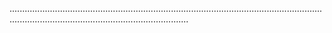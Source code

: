 ...................................................................................................................................................................................................
